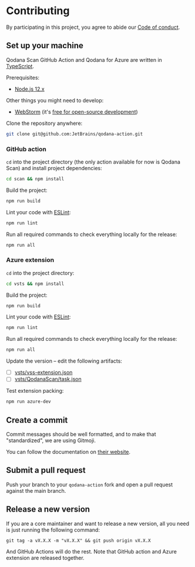 # Contributing

By participating in this project, you agree to abide our [Code of conduct](.github/CODE_OF_CONDUCT.md).

## Set up your machine

Qodana Scan GitHub Action and Qodana for Azure are written in [TypeScript](https://www.typescriptlang.org).

Prerequisites:

- [Node.js 12.x](https://nodejs.org/)

Other things you might need to develop:

- [WebStorm](https://www.jetbrains.com/webstorm/) (it's [free for open-source development](https://www.jetbrains.com/community/opensource/))

Clone the repository anywhere:

```sh
git clone git@github.com:JetBrains/qodana-action.git
```

### GitHub action

`cd` into the project directory (the only action available for now is Qodana Scan) and install project dependencies:

```sh
cd scan && npm install
```

Build the project:

```sh
npm run build
```

Lint your code with [ESLint](https://eslint.org/):

```sh
npm run lint
```

Run all required commands to check everything locally for the release:

```sh
npm run all
```

### Azure extension

`cd` into the project directory:

```sh
cd vsts && npm install
```

Build the project:

```sh
npm run build
```

Lint your code with [ESLint](https://eslint.org/):

```sh
npm run lint
```

Run all required commands to check everything locally for the release:

```sh
npm run all
```

Update the version – edit the following artifacts:

- [ ] [vsts/vss-extension.json](vsts/vss-extension.json)
- [ ] [vsts/QodanaScan/task.json](vsts/QodanaScan/task.json)

Test extension packing:

```sh
npm run azure-dev
```

## Create a commit

Commit messages should be well formatted, and to make that "standardized", we are using Gitmoji.

You can follow the documentation on
[their website](https://gitmoji.dev).


## Submit a pull request

Push your branch to your `qodana-action` fork and open a pull request against the
main branch.

## Release a new version

If you are a core maintainer and want to release a new version, all you need is just running the following command:

```shell
git tag -a vX.X.X -m "vX.X.X" && git push origin vX.X.X
```

And GitHub Actions will do the rest. Note that GitHub action and Azure extension are released together.